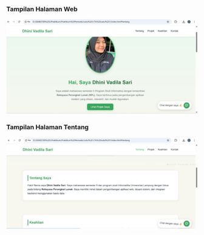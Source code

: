 ### Tampilan Halaman Web
![Tampilan Beranda](https://github.com/dhinivadilaa/Praktikum-Pemrograman-Web-Judul-1-/blob/main/imagefolder/Tampilan%20Beranda%20.jpg?raw=true)
### Tampilan Halaman Tentang
![Tampilan Tentang](https://github.com/dhinivadilaa/Praktikum-Pemrograman-Web-Judul-1-/blob/main/imagefolder/Tampilan%20Tentang.jpg?raw=true)
